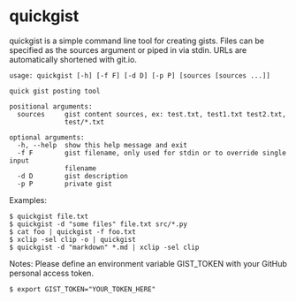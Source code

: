 # quickgist

quickgist is a simple command line tool for creating gists. Files can be
specified as the sources argument or piped in via stdin. URLs are
automatically shortened with git.io.

```
usage: quickgist [-h] [-f F] [-d D] [-p P] [sources [sources ...]]

quick gist posting tool

positional arguments:
  sources     gist content sources, ex: test.txt, test1.txt test2.txt,
              test/*.txt

optional arguments:
  -h, --help  show this help message and exit
  -f F        gist filename, only used for stdin or to override single input
              filename
  -d D        gist description
  -p P        private gist
```

Examples:

    $ quickgist file.txt
    $ quickgist -d "some files" file.txt src/*.py
    $ cat foo | quickgist -f foo.txt
    $ xclip -sel clip -o | quickgist
    $ quickgist -d "markdown" *.md | xclip -sel clip

Notes:
    Please define an environment variable GIST_TOKEN with your
    GitHub personal access token.

    $ export GIST_TOKEN="YOUR_TOKEN_HERE"
